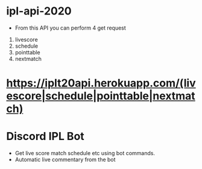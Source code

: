 # ipl-api-2020
  * From this API you can perform 4 get request
  1. livescore
  2. schedule
  3. pointtable
  4. nextmatch

# https://iplt20api.herokuapp.com/(livescore|schedule|pointtable|nextmatch)
  
# Discord IPL Bot

* Get live score match schedule etc using bot commands.
* Automatic live commentary from the bot
